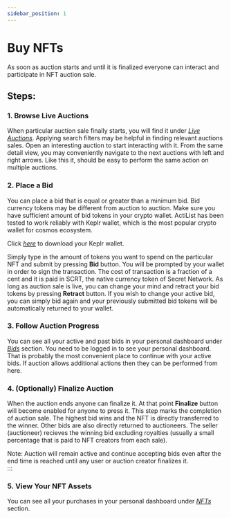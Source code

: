 ```yaml
---
sidebar_position: 1
---
```


# Buy NFTs

As soon as auction starts and until it is finalized everyone can interact and participate in NFT auction sale.
## Steps:
### 1. Browse Live Auctions
When particular auction sale finally starts, you will find it under *<a href="https://test.actilist.io/marketplace/live" target="_blank">Live Auctions</a>*. Applying search filters may be helpful in finding relevant auctions sales. Open an interesting auction to start interacting with it. From the same detail view, you may conveniently navigate to the next auctions with left and right arrows. Like this it, should be easy to perform the same action on multiple auctions.  

### 2. Place a Bid

You can place a bid that is equal or greater than a minimum bid. Bid currency tokens may be different from auction to auction. Make sure you have sufficient amount of bid tokens in your crypto wallet. ActiList has been tested to work reliably with Keplr wallet, which is the most popular crypto wallet for cosmos ecosystem. 

Click *<a href="https://www.keplr.app/download" target="_blank">here</a>* to download your Keplr wallet. 

Simply type in the amount of tokens you want to spend on the particular NFT and submit by pressing **Bid** button. You will be prompted by your wallet in order to sign the transaction. The cost of transaction is a fraction of a cent and it is paid in SCRT, the native currency token of Secret Network. As long as auction sale is live, you can change your mind and retract your bid tokens by pressing **Retract** button. If you wish to change your active bid, you can simply bid again and your previously submitted bid tokens will be automatically returned to your wallet.

### 3. Follow Auction Progress
You can see all your active and past bids in your personal dashboard under *<a href="https://test.actilist.io/dashboard/bids" target="_blank">Bids</a>* section. You need to be logged in to see your personal dashboard. That is probably the most convenient place to continue with your active bids. If auction allows additional actions then they can be performed from here.

### 4. (Optionally) Finalize Auction
When the auction ends anyone can finalize it. At that point **Finalize** button will become enabled for anyone to press it. This step marks the completion of auction sale. The highest bid wins and the NFT is directly transferred to the winner. Other bids are also directly returned to auctioneers. The seller (auctioneer) recieves the winning bid excluding royalties (usually a small percentage that is paid to NFT creators from each sale). 

Note: 
Auction will remain active and continue accepting bids even after the end time is reached until any user or auction creator finalizes it.   
:::
### 5. View Your NFT Assets
You can see all your purchases in your personal dashboard under *<a href="https://test.actilist.io/profile/collections" target="_blank">NFTs</a>* section.
